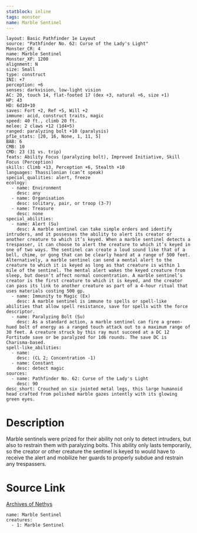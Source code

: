 ```yaml
---
statblock: inline
tags: monster
name: Marble Sentinel
---
```

```statblock
layout: Basic Pathfinder 1e Layout
source: "Pathfinder No. 62: Curse of the Lady's Light"
Monster_CR: 4
name: Marble Sentinel
Monster_XP: 1200
alignment: N
size: Small
type: construct
INI: +7
perception: +6
senses: darkvision, low-light vision
AC: 20, touch 14, flat-footed 17 (dex +3, natural +6, size +1)
HP: 43
HD: 6d10+10
saves: Fort +2, Ref +5, Will +2
immune: acid, construct traits, magic
speed: 40 ft., climb 20 ft.
melee: 2 claws +12 (1d4+5)
ranged: paralyzing bolt +10 (paralysis)
pf1e_stats: [20, 16, None, 1, 11, 5]
BAB: 6
CMB: 10
CMD: 23 (31 vs. trip)
feats: Ability Focus (paralyzing bolt), Improved Initiative, Skill Focus (Perception)
skills: Climb +13, Perception +6, Stealth +10
languages: Thassilonian (can’t speak)
special_qualities: alert, freeze
ecology:
  - name: Environment
    desc: any
  - name: Organisation
    desc: solitary, pair, or troop (3-7)
  - name: Treasure
    desc: none
special_abilities:
  - name: Alert (Su)
    desc: A marble sentinel can take simple orders and identify intruders, and it possesses the ability to alert its creator or another creature to which it’s keyed. When a marble sentinel detects a trespasser, it can choose to alert the creature to which it’s keyed in one of two ways. The sentinel can create a loud sound like that of a bell, chime, or gong that can be clearly heard at a range of 500 feet. Alternatively, a marble sentinel can send a mental alert to the creature to which it is keyed as long as that creature is within 1 mile of the sentinel. The mental alert wakes the keyed creature from sleep, but doesn’t affect normal concentration. A marble sentinel’s creator is the first creature to which it is keyed, and the creator can pass its link to another creature as part of a 4-hour ritual that uses materials costing 500 gp.
  - name: Immunity to Magic (Ex)
    desc: A marble sentinel is immune to spells or spell-like abilities that allow spell resistance, save for spells with the force descriptor.
  - name: Paralyzing Bolt (Su)
    desc: As a standard action, a marble sentinel can fire a green-hued bolt of energy as a ranged touch attack out to a maximum range of 30 feet. A creature struck by this ray must succeed at a DC 12 Fortitude save or be paralyzed for 1d6 rounds. The save DC is Charisma-based.
spell-like_abilities:
  - name:
    desc: (CL 2; Concentration -1)
  - name: Constant
    desc: detect magic
sources:
  - name: Pathfinder No. 62: Curse of the Lady's Light
    desc: 90
desc_short: Crouched on six jointed metal legs, this large humanoid head crafted from polished marble gazes intently with its glowing green eyes.
```
# Description
Marble sentinels were prized for their ability not only to detect intruders, but also to restrain them with paralyzing bolts. This ability only lasts temporarily, so the creator or other creature the sentinel is keyed to would have to receive the alert and mobilize her guards to properly subdue and restrain any trespassers.
# Source Link
[Archives of Nethys](https://aonprd.com/MonsterDisplay.aspx?ItemName=Marble%20Sentinel)
```encounter-table
name: Marble Sentinel
creatures:
  - 1: Marble Sentinel
```
